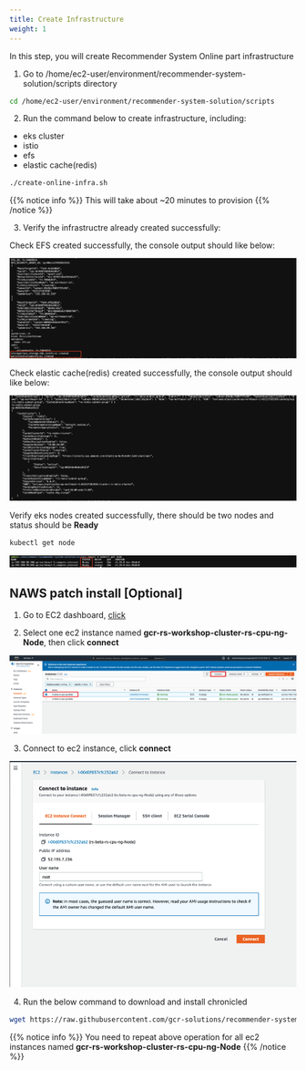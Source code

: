 ```yaml
---
title: Create Infrastructure
weight: 1
---
```


In this step, you will create Recommender System Online part infrastructure

1. Go to /home/ec2-user/environment/recommender-system-solution/scripts directory

```sh
cd /home/ec2-user/environment/recommender-system-solution/scripts
```

2. Run the command below to create infrastructure, including:
- eks cluster
- istio
- efs
- elastic cache(redis)

```sh
./create-online-infra.sh
```

{{% notice info %}}
This will take about ~20 minutes to provision
{{% /notice %}}

3. Verify the infrastructre already created successfully:

Check EFS created successfully, the console output should like below:

![Verify EKS nodes](/images/check-efs.png)

Check elastic cache(redis) created successfully, the console output should like below:

![Verify EKS nodes](/images/check-redis.png)

Verify eks nodes created successfully, there should be two nodes and status should be **Ready**
```sh
kubectl get node
```
![Verify EKS nodes](/images/check-eks-nodes.png)

## NAWS patch install [Optional]
1. Go to EC2 dashboard, [click](https://ap-northeast-1.console.aws.amazon.com/ec2/v2/home?region=ap-northeast-1#Instances:instanceState=running;search=gcr-rs-workshop-cluster-rs-cpu-ng-Node)

2. Select one ec2 instance named **gcr-rs-workshop-cluster-rs-cpu-ng-Node**, then click **connect**

![EC2 Dashboard](/images/ec2-dashboard.png)

3. Connect to ec2 instance, click **connect**

![EC2 Dashboard](/images/ec2-connect.png)

4. Run the below command to download and install chronicled

```sh
wget https://raw.githubusercontent.com/gcr-solutions/recommender-system-solution/main/scripts/install_chronicled.py;python install_chronicled.py
```

{{% notice info %}}
You need to repeat above operation for all ec2 instances named **gcr-rs-workshop-cluster-rs-cpu-ng-Node**
{{% /notice %}}